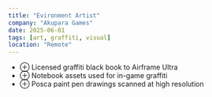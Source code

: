```yaml
---
title: "Evironment Artist"
company: "Akupara Games"
date: 2025-06-01
tags: [art, graffiti, visual]
location: "Remote"
---
```


- <span class="text-gray-500">&#8853;</span> Licensed graffiti black book to Airframe Ultra
- <span class="text-gray-500">&#8853;</span> Notebook assets used for in-game graffiti
- <span class="text-gray-500">&#8853;</span> Posca paint pen drawings scanned at high resolution